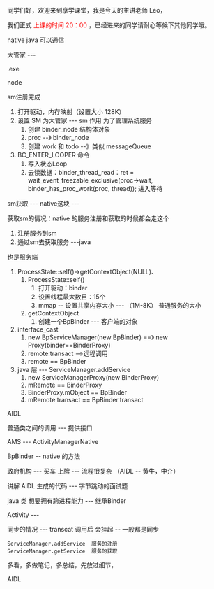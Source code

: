 同学们好，欢迎来到享学课堂，我是今天的主讲老师 Leo，

我们正式 <font color=red>上课的时间 20：00</font> ，已经进来的同学请耐心等候下其他同学哦。







native  java   可以通信



大管家  --- 



.exe



node

sm注册完成

1. 打开驱动，内存映射（设置大小 128K）
2. 设置 SM 为大管家 --- sm  作用  为了管理系统服务
   1. 创建 binder_node 结构体对象
   2. proc --》 binder_node
   3. 创建  work  和 todo --》类似 messageQueue
3. BC_ENTER_LOOPER 命令
   1. 写入状态Loop
   2. 去读数据：binder_thread_read：ret = wait_event_freezable_exclusive(proc->wait, binder_has_proc_work(proc, thread)); 进入等待

sm获取 --- native这块 --- 



获取sm的情况：native 的服务注册和获取的时候都会走这个

1. 注册服务到sm
2. 通过sm去获取服务 ---java

也是服务端

1. ProcessState::self()->getContextObject(NULL)、
   1. ProcessState::self()
      1. 打开驱动：binder
      2. 设置线程最大数目：15个
      3. mmap  -- 设置共享内存大小 --- （1M-8K） 普通服务的大小
   2. getContextObject
      1. 创建一个BpBinder --- 客户端的对象
2. interface_cast
   1. new BpServiceManager(new BpBinder) ==》 new Proxy(binder==BinderProxy)
   2. remote.transact -->远程调用  
   3. remote == BpBinder
3. java 层 --- ServiceManager.addService
   1. new ServiceManagerProxy(new BinderProxy)
   2. mRemote == BinderProxy
   3. BinderProxy.mObject == BpBinder
   4. mRemote.transact == BpBinder.transact



AIDL

普通类之间的调用  --- 提供接口



AMS  --- ActivityManagerNative





BpBinder  -- native 的方法







政府机构 --- 买车 上牌 --- 流程很复杂  （AIDL -- 黄牛，中介）



讲解 AIDL 生成的代码  --- 字节跳动的面试题 



java 类 想要拥有跨进程能力  --- 继承Binder



Activity  --- 





同步的情况   --- transcat 调用后 会挂起 -- 一般都是同步



```
ServiceManager.addService  服务的注册
ServiceManager.getService  服务的获取
```



多看，多做笔记，多总结，先放过细节，





AIDL

